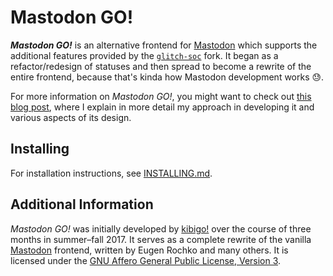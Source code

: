 #  Mastodon GO!  #

__*Mastodon GO!*__ is an alternative frontend for [Mastodon](https://joinmastodon.org) which supports the additional features provided by the [`glitch-soc`](https://glitch-soc.github.io/docs/) fork.
It began as a refactor/redesign of statuses and then spread to become a rewrite of the entire frontend, because that's kinda how Mastodon development works 😓.

For more information on _Mastodon GO!_, you might want to check out [this blog post](http://marrus.xyz/ledger/mastodon/introducing-mastodon-go-020171031.html), where I explain in more detail my approach in developing it and various aspects of its design.

##  Installing  ##

For installation instructions, see [INSTALLING.md](INSTALLING.md).

##  Additional Information  ##

_Mastodon GO!_ was initially developed by [kibigo!](https://glitch.social/@kibi) over the course of three months in summer–fall 2017.
It serves as a complete rewrite of the vanilla [Mastodon](https://github.com/tootsuite/mastodon/) frontend, written by Eugen Rochko and many others.
It is licensed under the [GNU Affero General Public License, Version 3](LICENSE.md).
